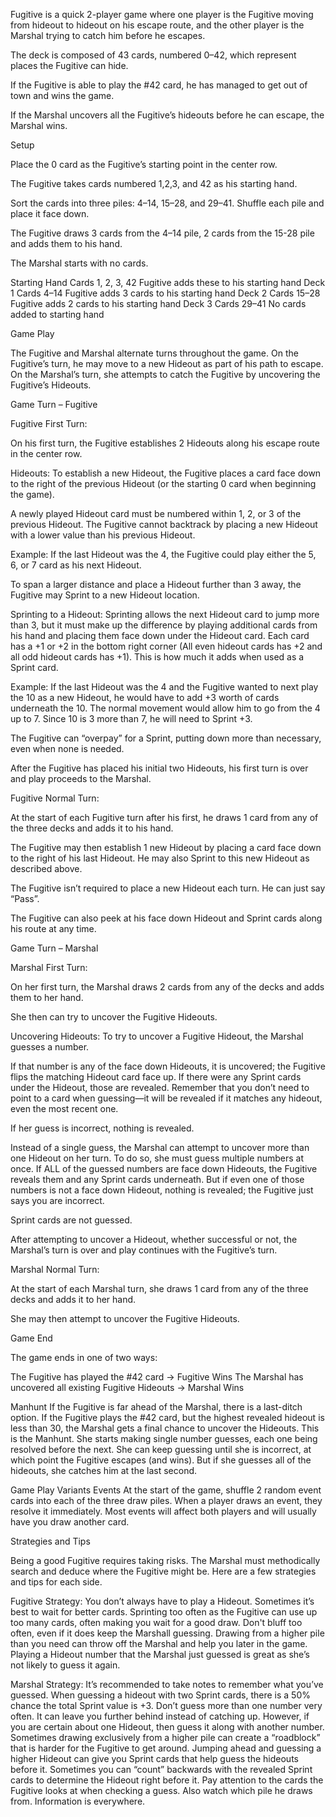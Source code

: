 Fugitive is a quick 2-player game where one player is the Fugitive moving from hideout to hideout on his escape route, and the other player is the Marshal trying to catch him before he escapes.  

The deck is composed of 43 cards, numbered 0–42, which represent places the Fugitive can hide. 

If the Fugitive is able to play the #42 card, he has managed to get out of town and wins the game. 

If the Marshal uncovers all the Fugitive’s hideouts before he can escape, the Marshal wins.


Setup

Place the 0 card as the Fugitive’s starting point in the center row.  

The Fugitive takes cards numbered 1,2,3, and 42 as his starting hand.  

Sort the cards into three piles: 4­–14, 15–­28, and 29­–41. Shuffle each pile and place it face down. 

The Fugitive draws 3 cards from the 4­–14 pile, 2 cards from the 15-­28 pile and adds them to his hand.

The Marshal starts with no cards. 

Starting Hand
Cards 1, 2, 3, 42
Fugitive adds these to his starting hand
Deck 1
Cards 4–14 
Fugitive adds 3 cards to his starting hand
Deck 2
Cards 15–28 
Fugitive adds 2 cards to his starting hand
Deck 3
Cards 29–41 
No cards added to starting hand



Game Play

The Fugitive and Marshal alternate turns throughout the game. On the Fugitive’s turn, he may move to a new Hideout as part of his path to escape. On the Marshal’s turn, she attempts to catch the Fugitive by uncovering the Fugitive’s Hideouts. 

Game Turn – Fugitive

Fugitive First Turn:

On his first turn, the Fugitive establishes 2 Hideouts along his escape route in the center row. 

Hideouts: 
To establish a new Hideout, the Fugitive places a card face down to the right of the previous Hideout (or the starting 0 card when beginning the game). 

A newly played Hideout card must be numbered within 1, 2, or 3 of the previous Hideout. The Fugitive cannot backtrack by placing a new Hideout with a lower value than his previous Hideout.

Example: If the last Hideout was the 4, the Fugitive could play either the 5, 6, or 7 card as his next Hideout. 

To span a larger distance and place a Hideout further than 3 away, the Fugitive may Sprint to a new Hideout location.

Sprinting to a Hideout: 
Sprinting allows the next Hideout card to jump more than 3, but it must make up the difference by playing additional cards from his hand and placing them face down under the Hideout card.  Each card has a +1 or +2 in the bottom right corner (All even hideout cards has +2 and all odd hideout cards has +1).  This is how much it adds when used as a Sprint card. 

Example: If the last Hideout was the 4 and the Fugitive wanted to next play the 10 as a new Hideout, he would have to add +3 worth of cards underneath the 10. The normal movement would allow him to go from the 4 up to 7. Since 10 is 3 more than 7, he will need to Sprint +3. 

The Fugitive can “overpay” for a Sprint, putting down more than necessary, even when none is needed.  

 
After the Fugitive has placed his initial two Hideouts, his first turn is over and play proceeds to the Marshal. 

Fugitive Normal Turn:

At the start of each Fugitive turn after his first, he draws 1 card from any of the three decks and adds it to his hand. 

The Fugitive may then establish 1 new Hideout by placing a card face down to the right of his last Hideout. He may also Sprint to this new Hideout as described above. 

The Fugitive isn’t required to place a new Hideout each turn. He can just say “Pass”.

The Fugitive can also peek at his face down Hideout and Sprint cards along his route at any time.


Game Turn – Marshal

Marshal First Turn:

On her first turn, the Marshal draws 2 cards from any of the decks and adds them to her hand. 

She then can try to uncover the Fugitive Hideouts. 

Uncovering Hideouts:
To try to uncover a Fugitive Hideout, the Marshal guesses a number.

If that number is any of the face down Hideouts, it is uncovered; the Fugitive flips the matching Hideout card face up. If there were any Sprint cards under the Hideout, those are revealed.  Remember that you don’t need to point to a card when guessing—it will be revealed if it matches any hideout, even the most recent one.

If her guess is incorrect, nothing is revealed.

Instead of a single guess, the Marshal can attempt to uncover more than one Hideout on her turn. To do so, she must guess multiple numbers at once. If ALL of the guessed numbers are face down Hideouts, the Fugitive reveals them and any Sprint cards underneath. But if even one of those numbers is not a face down Hideout, nothing is revealed; the Fugitive just says you are incorrect.

Sprint cards are not guessed.

After attempting to uncover a Hideout, whether successful or not, the Marshal’s turn is over and play continues with the Fugitive’s turn.

Marshal Normal Turn:

At the start of each Marshal turn, she draws 1 card from any of the three decks and adds it to her hand.

She may then attempt to uncover the Fugitive Hideouts.


Game End

The game ends in one of two ways: 

The Fugitive has played the #42 card → Fugitive Wins
The Marshal has uncovered all existing Fugitive Hideouts → Marshal Wins

Manhunt
If the Fugitive is far ahead of the Marshal, there is a last-­ditch option. If the Fugitive plays the #42 card, but the highest revealed hideout is less than 30, the Marshal gets a final chance to uncover the Hideouts. This is the Manhunt. She starts making single number guesses, each one being resolved before the next. She can keep guessing until she is incorrect, at which point the Fugitive escapes (and wins). But if she guesses all of the hideouts, she catches him at the last second.


Game Play Variants
Events
At the start of the game, shuffle 2 random event cards into each of the three draw piles. When a player draws an event, they resolve it immediately. Most events will affect both players and will usually have you draw another card.


Strategies and Tips

Being a good Fugitive requires taking risks. The Marshal must methodically search and deduce where the Fugitive might be. Here are a few strategies and tips for each side. 

Fugitive Strategy:
You don’t always have to play a Hideout. Sometimes it’s best to wait for better cards.
Sprinting too often as the Fugitive can use up too many cards, often making you wait for a good draw.
Don't bluff too often, even if it does keep the Marshall guessing.
Drawing from a higher pile than you need can throw off the Marshal and help you later in the game.
Playing a Hideout number that the Marshal just guessed is great as she’s not likely to guess it again.

Marshal Strategy:
It’s recommended to take notes to remember what you’ve guessed.
When guessing a hideout with two Sprint cards, there is a 50% chance the total Sprint value is +3.
Don’t guess more than one number very often. It can leave you further behind instead of catching up. However, if you are certain about one Hideout, then guess it along with another number.
Sometimes drawing exclusively from a higher pile can create a “roadblock” that is harder for the Fugitive to get around.
Jumping ahead and guessing a higher Hideout can give you Sprint cards that help guess the hideouts before it. Sometimes you can “count” backwards with the revealed Sprint cards to determine the Hideout right before it.
Pay attention to the cards the Fugitive looks at when checking a guess. Also watch which pile he draws from. Information is everywhere.
